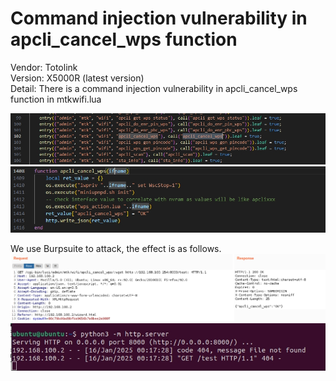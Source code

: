 # Command injection vulnerability in apcli_cancel_wps function  

Vendor: Totolink  
Version: X5000R (latest version)  
Detail: There is a command injection vulnerability in apcli_cancel_wps function in mtkwifi.lua  

![image](../image/apcli_cancel_wps-1.png)
![image](../image/apcli_cancel_wps-2.png)

We use Burpsuite to attack, the effect is as follows.
![image](../image/apcli_cancel_wps-3.png)
![image](../image/wget_response.png)
